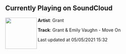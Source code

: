 ## Currently Playing on SoundCloud

[<img align="left" width="100" src="https://i1.sndcdn.com/artworks-OS5MmWizeMszfYZi-jSK9Lw-t500x500.jpg">](https://soundcloud.com/grantsongs/grant-emily-vaughn-move-on)

**Artist**: Grant 

**Track**: Grant & Emily Vaughn - Move On

Last updated at 05/05/2021 15:32
